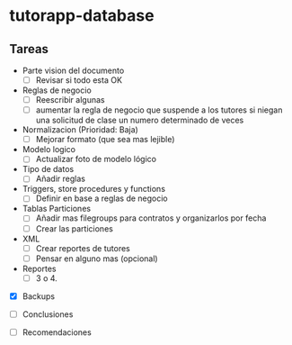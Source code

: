 # tutorapp-database
## Tareas
* Parte vision del documento
  * [ ] Revisar si todo esta OK 

* Reglas de negocio
  * [ ] Reescribir algunas
  * [ ] aumentar la regla de negocio que suspende a los tutores si niegan una solicitud de clase un numero determinado de veces 

* Normalizacion (Prioridad: Baja)
  * [ ] Mejorar formato (que sea mas lejible)
 
* Modelo logico
  * [ ] Actualizar foto de modelo lógico

* Tipo de datos
  * [ ] Añadir reglas

* Triggers, store procedures y functions
  * [ ] Definir en base a reglas de negocio

* Tablas Particiones
  * [ ] Añadir mas filegroups para contratos y organizarlos por fecha
  * [ ] Crear las particiones

* XML 
  * [ ] Crear reportes de tutores
  * [ ] Pensar en alguno mas (opcional)
 
* Reportes
  * [ ] 3 o 4.
  
* [X] Backups

* [ ] Conclusiones
* [ ] Recomendaciones

